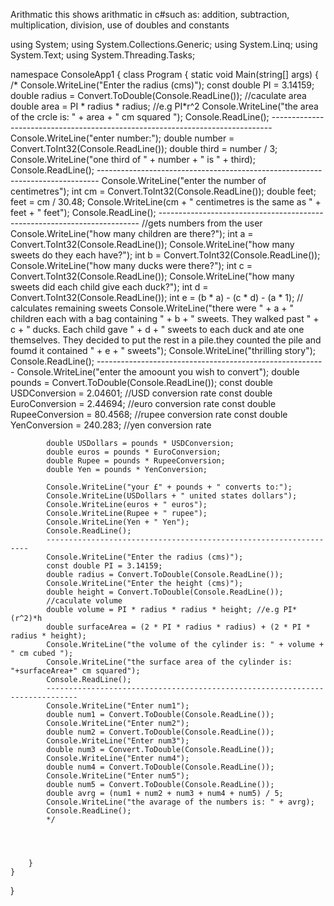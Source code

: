 Arithmatic
this shows arithmatic in c#such as:
addition, subtraction, multiplication, division, use of doubles and constants

using System;
using System.Collections.Generic;
using System.Linq;
using System.Text;
using System.Threading.Tasks;

namespace ConsoleApp1
{
    class Program
    {
        static void Main(string[] args)
        {
            /* Console.WriteLine("Enter the radius (cms)");
             const double PI = 3.14159;
             double radius = Convert.ToDouble(Console.ReadLine());
             //caculate area
             double area = PI * radius * radius; //e.g PI*r^2
             Console.WriteLine("the area of the crcle is: " + area + " cm squared ");
             Console.ReadLine();
             ------------------------------------------------------------------------------
             Console.WriteLine("enter number:");
             double number = Convert.ToInt32(Console.ReadLine());
             double third = number / 3;
             Console.WriteLine("one third of " + number + " is " + third);
             Console.ReadLine();
             ------------------------------------------------------------------------------
             Console.WriteLine("enter the number of centimetres");
             int cm = Convert.ToInt32(Console.ReadLine());
             double feet;
             feet = cm / 30.48;
             Console.WriteLine(cm + " centimetres is the same as " + feet + " feet");
             Console.ReadLine();
             -------------------------------------------------------------------------
             //gets numbers from the user
             Console.WriteLine("how many children are there?");
             int a = Convert.ToInt32(Console.ReadLine());
             Console.WriteLine("how many sweets do they each have?");
             int b = Convert.ToInt32(Console.ReadLine());
             Console.WriteLine("how many ducks were there?");
             int c = Convert.ToInt32(Console.ReadLine());
             Console.WriteLine("how many sweets did each child give each duck?");
             int d = Convert.ToInt32(Console.ReadLine());
             int e = (b * a) - (c * d) - (a * 1); // calculates remaining sweets
             Console.WriteLine("there were " + a + " children each with a bag containing " + b + " sweets. They walked past " + c + " ducks. Each child gave " + d + " sweets to each duck and ate one themselves. They decided to put the rest in a pile.they counted the pile and foumd it contained " + e + " sweets");
             Console.WriteLine("thrilling story");
             Console.ReadLine();
               ---------------------------------------------------------
            Console.WriteLine("enter the amoount you wish to convert");
            double pounds = Convert.ToDouble(Console.ReadLine());
            const double USDConversion = 2.04601; //USD conversion rate
            const double EuroConversion = 2.44694; //euro conversion rate
            const double RupeeConversion = 80.4568; //rupee conversion rate
            const double YenConversion = 240.283; //yen conversion rate

            double USDollars = pounds * USDConversion;
            double euros = pounds * EuroConversion;
            double Rupee = pounds * RupeeConversion;
            double Yen = pounds * YenConversion;

            Console.WriteLine("your £" + pounds + " converts to:");
            Console.WriteLine(USDollars + " united states dollars");
            Console.WriteLine(euros + " euros");
            Console.WriteLine(Rupee + " rupee");
            Console.WriteLine(Yen + " Yen");
            Console.ReadLine();
            ------------------------------------------------------------------
            Console.WriteLine("Enter the radius (cms)");
            const double PI = 3.14159;
            double radius = Convert.ToDouble(Console.ReadLine());
            Console.WriteLine("Enter the height (cms)");
            double height = Convert.ToDouble(Console.ReadLine());
            //caculate volume
            double volume = PI * radius * radius * height; //e.g PI*(r^2)*h
            double surfaceArea = (2 * PI * radius * radius) + (2 * PI * radius * height);
            Console.WriteLine("the volume of the cylinder is: " + volume + " cm cubed ");
            Console.WriteLine("the surface area of the cylinder is: "+surfaceArea+" cm squared");
            Console.ReadLine();
            -----------------------------------------------------------------------------
            Console.WriteLine("Enter num1");
            double num1 = Convert.ToDouble(Console.ReadLine());
            Console.WriteLine("Enter num2");
            double num2 = Convert.ToDouble(Console.ReadLine());
            Console.WriteLine("Enter num3");
            double num3 = Convert.ToDouble(Console.ReadLine());
            Console.WriteLine("Enter num4");
            double num4 = Convert.ToDouble(Console.ReadLine());
            Console.WriteLine("Enter num5");
            double num5 = Convert.ToDouble(Console.ReadLine());
            double avrg = (num1 + num2 + num3 + num4 + num5) / 5;
            Console.WriteLine("the avarage of the numbers is: " + avrg);
            Console.ReadLine();
            */




        }
    }
}
